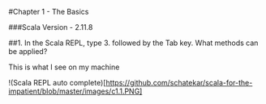 #Chapter 1 - The Basics

###Scala Version - 2.11.8

##1. In the Scala REPL, type 3. followed by the Tab key. What methods can be applied?

This is what I see on my machine

!(Scala REPL auto complete)[https://github.com/schatekar/scala-for-the-impatient/blob/master/images/c1.1.PNG]

